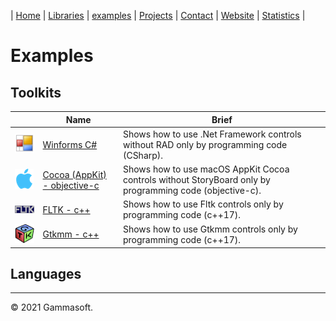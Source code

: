 | [Home](home.md) | [Libraries](libraries.md) | [examples](examples.md) | [Projects](https://sourceforge.net/u/gammasoft71) | [Contact](contact.md) | [Website](https://gammasoft71.wixsite.com/gammasoft) | [Statistics](statistics.md) |

# Examples

## Toolkits

|                                                                                                               | Name                                                                                           | Brief                                                                                                                      |
|---------------------------------------------------------------------------------------------------------------|------------------------------------------------------------------------------------------------|----------------------------------------------------------------------------------------------------------------------------|
| [![](pictures/Winforms.png)](https://github.com/gammasoft71/Examples_CSharp/tree/master/System.Windows.Forms) | [Winforms C#](https://github.com/gammasoft71/Examples_CSharp/tree/master/System.Windows.Forms) | Shows how to use .Net Framework controls without RAD only by programming code (CSharp).                                    |
| [![](pictures/Cocoa.png)](https://github.com/gammasoft71/Examples_Cocoa)                                      | [Cocoa (AppKit) - objective-c](https://github.com/gammasoft71/Examples_Cocoa)                  | Shows how to use macOS AppKit Cocoa controls without StoryBoard only by programming code (objective-c).                    |
| [![](pictures/FLTK.png)](https://github.com/gammasoft71/Examples_FLTK)                                        | [FLTK - c++](https://github.com/gammasoft71/Examples_FLTK)                                     | Shows how to use Fltk controls only by programming code (c++17).                                                           |
| [![](pictures/Gtkmm.png)](https://github.com/gammasoft71/Examples_GTK)                                        | [Gtkmm - c++](https://github.com/gammasoft71/Examples_Gtk)                                     | Shows how to use Gtkmm controls only by programming code (c++17).                                                          |

## Languages

______________________________________________________________________________________________

© 2021 Gammasoft.
